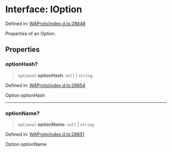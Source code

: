 # Interface: IOption

Defined in: [WAProto/index.d.ts:28848](https://github.com/Fokusdotid/Baileys/blob/8399cb6fd4e55090cdf57b06ffaae3e8a88880fe/WAProto/index.d.ts#L28848)

Properties of an Option.

## Properties

### optionHash?

> `optional` **optionHash**: `null` \| `string`

Defined in: [WAProto/index.d.ts:28854](https://github.com/Fokusdotid/Baileys/blob/8399cb6fd4e55090cdf57b06ffaae3e8a88880fe/WAProto/index.d.ts#L28854)

Option optionHash

***

### optionName?

> `optional` **optionName**: `null` \| `string`

Defined in: [WAProto/index.d.ts:28851](https://github.com/Fokusdotid/Baileys/blob/8399cb6fd4e55090cdf57b06ffaae3e8a88880fe/WAProto/index.d.ts#L28851)

Option optionName
